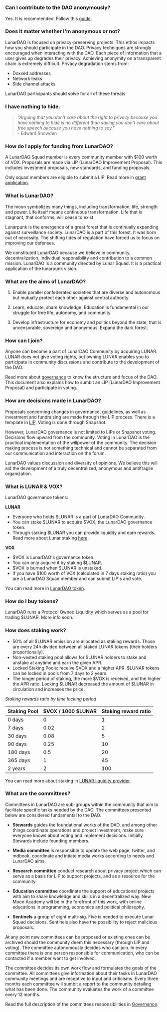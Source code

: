 # 
# 
### Can I contribute to the DAO anonymously?
Yes. It is recommended. Follow this
[guide](./anonymizing_assets.md).

### Does it matter whether I'm anonymous or not?

LunarDAO is focused on privacy-preserving projects. This ethos impacts
how you should participate in the DAO. Privacy techniques are strongly
encouraged when interacting with the DAO.  Each piece of information
that a user gives up degrades their privacy. Achieving anonymity on a
transparent chain is extremely difficult.  Privacy degradation stems from:

- Doxxed addresses
- Network leaks
- Side channel attacks

LunarDAO participants should solve for all of these threats.

### I have nothing to hide.

>*“Arguing that you don't care about the right to privacy because you have nothing to hide is no different than saying you don't care about free speech because you have nothing to say."*
<br>- Edward Snowden</br> 

### How do I apply for funding from LunarDAO?

A LunarDAO Squad member is every community member with $100 worth of
VOX. Proposals are made via LIP (LunarDAO Improvement Proposal). This
includes investment proposals, new standards, and funding proposals.

Only squad members are eligible to submit a LIP. Read more in [grant
application](./grant_application.md).

### What is LunarDAO?

The moon symbolizes many things, including transformation, life,
strength and power. Life itself means continuous transformation. Life
that is stagnant, that conforms, will cease to exist.

Lunarpunk is the emergence of a great forest that is continually expanding
against surveillance society. LunarDAO is a part of this forest. It was
born out of necessity. The shifting tides of regulation have forced us to
focus on improving our defenses.

We constituted LunarDAO because we believe in community, decentralization,
individual responsibility and contribution to a common mission. LunarDAO
is a community directed by Lunar Squad. It is a practical application
of the lunarpunk vision.

### What are the aims of LunarDAO?

1. Enable parallel confederated societies that are diverse and autonomous
but mutually protect each other against central authority.

2. Learn, educate, share knowledge. Education is fundamental in our
struggle for free life, autonomy, and community.

3. Develop infrastructure for economy and politics beyond the state,
that is uncensorable, sovereign and anonymous. Expand the dark forest.

### How can I join?

Anyone can become a part of LunarDAO Community by acquiring LUNAR. LUNAR
does not give voting rights, but owning LUNAR enables you to participate
in community discussions and contribute to the development of the DAO.

Read more about [governance](./governance.md) to know
the structure and focus of the DAO. This document also explains how to
sumbit an LIP (LunarDAO Improvement Proposal) and participate in voting.

### How are decisions made in LunarDAO?

Proposals concerning changes in governance, guidelines, as well as
investment and fundraising are made through the LIP process. There is
a template in [LIP](./lip-0001.md). Voting
is done through Snapshot.

However, LunarDAO governance is not limited to LIPs or Snapshot
voting. Decisions flow upward from the community. Voting in LunarDAO
is the practical implementation of the willpower of the community. The
decision making process is not something technical and cannot be separated
from our communication and interaction on the forum.

LunarDAO values discussion and diversity of opinions. We believe this will
aid the development of a truly decentralized, anonymous and antifragile
organization.

### What is LUNAR & VOX?

LunarDAO governance tokens:

**LUNAR**

- Everyone who holds $LUNAR is a part of LunarDAO Community.
- You can stake $LUNAR to acquire $VOX, the LunarDAO governance token.
- Through staking $LUNAR you can provide liquidity and earn rewards. Read
more about Lunar staking [here](./lunar_staking.md).

**VOX**

- $VOX is LunarDAO's governance token.
- You can only acquire it by staking $LUNAR.
- $VOX is burned when $LUNAR is unstaked.
- If you have $100 worth of VOX (calculated in 7 days staking ratio)
you are a LunarDAO Squad member and can submit LIP's and vote.

You can read more in [LunarDAO token](./tokens.md).

### How do I buy tokens?

LunarDAO runs a Protocol Owned Liquidity which serves as a pool for
trading $LUNAR. More info soon.

### How does staking work?

* 50% of all $LUNAR emission are allocated as staking rewards. Those
are every 24h divided between all staked LUNAR tokens (their holders
proportionally).
* Non-vested staking pool allows for $LUNAR holders to stake and unstake
at anytime and earn the given APR.
* Locked Staking Pools: receive $VOX and a higher APR. $LUNAR tokens
can be locked in pools from 7 days to 2 years.
* The longer period of staking, the more $VOX is received, and the
higher the APR ratio. Locking $LUNAR decreased the amount of $LUNAR in
circulation and increases the price.

*Staking rewards ratio by time locking period*

| **Staking Pool** | **$VOX / 1000 $LUNAR** | **Staking reward ratio** |
| --- | --- | --- |
| 0 days | 0 | 1 |
| 7 days | 0.02 | 2 |
| 30 days | 0.08 | 5 |
| 90 days | 0.25 | 10 |
| 180 days | 0.5 | 20 |
| 365 days | 1 | 45 |
| 2 years | 2 | 100 |

You can read more about staking in [LUNAR liquidity provider](./lunar_lp.md).

### What are the committees?

Committees in LunarDAO are sub-groups within the community that aim to
facilitate specific tasks needed by the DAO.
The committees presented below are considered fundamental to the DAO.

- **Stewards** guides the foundational works of the DAO, and among other things 
coordinate operations and project investment, make sure everyone knows about 
voting and implement decisions. Initially Stewards include founding members.

- **Media committee** is responsible to update the web page, twitter, and mdbook, 
coordinate and intiate media works according to needs and LunarDAO aims.

- **Research committee** conduct research about privacy project which can 
serve as a basis for LIP to support projects, and as a resource for the community.

- **Education committee** coordinate the support of educational 
projects with aim to share knowledge and skills in a decentralized way. 
New Moon Academy will be in the forefront of this work, with online educations in 
programming, economics and political philosophy. 

- **Sentinels** a group of eight multi-sig. Five is needed to execute 
Lunar Squad decisions. Sentinels also have the possibility to reject malicious proposals.

At any point new committees can be proposed or existing ones can be
archived should the community deem this necessary (through LIP and
voting). The committee autonomously decides who can join. In every
committee there is one person responsible for communication, who can be
contacted if a member want to get involved.

The committee decides its own work flow and formulates the goals of the
committee. All committees give information about their tasks in LunarDAO
community meetings and are receptive to input and criticisms. Every three
months each committee will sumbit a report to the community detailing
what has been done. The community evaluates the work of a committee
every 12 months.

Read the full description of the committees responsibilities in [Governance](./governance.md).


